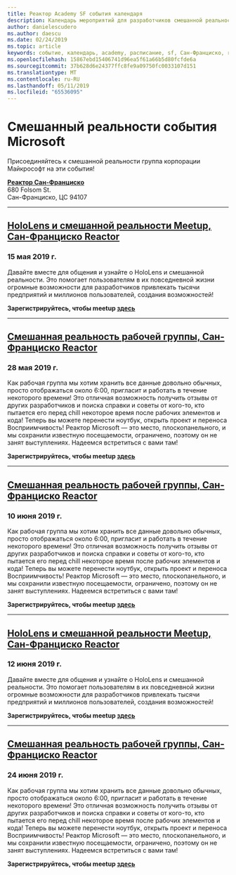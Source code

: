 ```yaml
---
title: Реактор Academy SF события календаря
description: Календарь мероприятий для разработчиков смешанной реальности на Reactor в Сан-Франциско.
author: danielescudero
ms.author: daescu
ms.date: 02/24/2019
ms.topic: article
keywords: событие, календарь, academy, расписание, sf, Сан-Франциско, reactor
ms.openlocfilehash: 15867ebd15406741d96ea5f61a66b5d80fcfde6a
ms.sourcegitcommit: 37b628d6e24377ffc8fe9a09750fc0033107d151
ms.translationtype: MT
ms.contentlocale: ru-RU
ms.lasthandoff: 05/11/2019
ms.locfileid: "65536095"
---
```

# <a name="microsoft-mixed-reality-events"></a>Смешанный реальности события Microsoft

Присоединяйтесь к смешанной реальности группа корпорации Майкрософт на эти события!

**[Реактор Сан-Франциско](https://developer.microsoft.com/reactor/#ReactorSF)**<br>
680 Folsom St.<br>
Сан-Франциско, ЦС 94107



---
## <a name="hololens-and-mixed-reality-meetup-san-francisco-reactorhttpsemea01safelinksprotectionoutlookcomurlhttps3a2f2fwwwmeetupcom2fhololens-mr2fdata027c017cdaescu40microsoftcom7ca8ddee063b7949a9992308d6903e62b07c72f988bf86f141af91ab2d7cd011db477c17c07c636854994961074327sdata082fhayyghofjc63hqaeb0bju4wv8jph2bscd2fgihkmog3dreserved0"></a>**[HoloLens и смешанной реальности Meetup, Сан-Франциско Reactor](https://emea01.safelinks.protection.outlook.com/?url=https%3A%2F%2Fwww.meetup.com%2Fhololens-mr%2F&data=02%7C01%7Cdaescu%40microsoft.com%7Ca8ddee063b7949a9992308d6903e62b0%7C72f988bf86f141af91ab2d7cd011db47%7C1%7C0%7C636854994961074327&sdata=08%2FHAyYghOFJC63HQAeb0bJU4Wv8JPH%2BSCD%2FgIhkMog%3D&reserved=0)**
### <a name="may-15-2019"></a>15 мая 2019 г.
Давайте вместе для общения и узнайте о HoloLens и смешанной реальности. Это помогает пользователям в их повседневной жизни огромные возможности для разработчиков привлекать тысячи предприятий и миллионов пользователей, создания возможностей!

**Зарегистрируйтесь, чтобы meetup [здесь](https://emea01.safelinks.protection.outlook.com/?url=https%3A%2F%2Fwww.meetup.com%2Fhololens-mr%2F&data=02%7C01%7Cdaescu%40microsoft.com%7Ca8ddee063b7949a9992308d6903e62b0%7C72f988bf86f141af91ab2d7cd011db47%7C1%7C0%7C636854994961074327&sdata=08%2FHAyYghOFJC63HQAeb0bJU4Wv8JPH%2BSCD%2FgIhkMog%3D&reserved=0)**


---
## <a name="mixed-reality-workgroup-san-francisco-reactorhttpsemea01safelinksprotectionoutlookcomurlhttps3a2f2fwwwmeetupcom2fhololens-mr2fdata027c017cdaescu40microsoftcom7ca8ddee063b7949a9992308d6903e62b07c72f988bf86f141af91ab2d7cd011db477c17c07c636854994961124360sdataymnaaiwvxij700mo9gj2boz4w82bgkdjdhijhytfczcfu3dreserved0"></a>**[Смешанная реальность рабочей группы, Сан-Франциско Reactor](https://emea01.safelinks.protection.outlook.com/?url=https%3A%2F%2Fwww.meetup.com%2Fhololens-mr%2F&data=02%7C01%7Cdaescu%40microsoft.com%7Ca8ddee063b7949a9992308d6903e62b0%7C72f988bf86f141af91ab2d7cd011db47%7C1%7C0%7C636854994961124360&sdata=YmnAAiWVxIJ700mO9gj%2BOz4W8%2BgKDjDhiJhYtfCzCFU%3D&reserved=0)**
### <a name="may-28-2019"></a>28 мая 2019 г.
Как рабочая группа мы хотим хранить все данные довольно обычных, просто отображаться около 6:00, пригласит и работать в течение некоторого времени! Это отличная возможность получить отзывы от других разработчиков и поиска справки и советы от кого-то, кто пытается его перед chill некоторое время после рабочих элементов и кода! Теперь вы можете перенести ноутбук, открыть проект и переноса Восприимчивость! Реактор Microsoft — это место, плоскопанельного, и мы сохранили известную посещаемости, ограничено, поэтому он не занят выступлениях. Надеемся встретиться с вами там!

**Зарегистрируйтесь, чтобы meetup [здесь](https://emea01.safelinks.protection.outlook.com/?url=https%3A%2F%2Fwww.meetup.com%2Fhololens-mr%2F&data=02%7C01%7Cdaescu%40microsoft.com%7Ca8ddee063b7949a9992308d6903e62b0%7C72f988bf86f141af91ab2d7cd011db47%7C1%7C0%7C636854994961124360&sdata=YmnAAiWVxIJ700mO9gj%2BOz4W8%2BgKDjDhiJhYtfCzCFU%3D&reserved=0)**


---
## <a name="mixed-reality-workgroup-san-francisco-reactorhttpsemea01safelinksprotectionoutlookcomurlhttps3a2f2fwwwmeetupcom2fhololens-mr2fdata027c017cdaescu40microsoftcom7ca8ddee063b7949a9992308d6903e62b07c72f988bf86f141af91ab2d7cd011db477c17c07c636854994961124360sdataymnaaiwvxij700mo9gj2boz4w82bgkdjdhijhytfczcfu3dreserved0"></a>**[Смешанная реальность рабочей группы, Сан-Франциско Reactor](https://emea01.safelinks.protection.outlook.com/?url=https%3A%2F%2Fwww.meetup.com%2Fhololens-mr%2F&data=02%7C01%7Cdaescu%40microsoft.com%7Ca8ddee063b7949a9992308d6903e62b0%7C72f988bf86f141af91ab2d7cd011db47%7C1%7C0%7C636854994961124360&sdata=YmnAAiWVxIJ700mO9gj%2BOz4W8%2BgKDjDhiJhYtfCzCFU%3D&reserved=0)** 
### <a name="june-10-2019"></a>10 июня 2019 г.
Как рабочая группа мы хотим хранить все данные довольно обычных, просто отображаться около 6:00, пригласит и работать в течение некоторого времени! Это отличная возможность получить отзывы от других разработчиков и поиска справки и советы от кого-то, кто пытается его перед chill некоторое время после рабочих элементов и кода! Теперь вы можете перенести ноутбук, открыть проект и переноса Восприимчивость! Реактор Microsoft — это место, плоскопанельного, и мы сохранили известную посещаемости, ограничено, поэтому он не занят выступлениях. Надеемся встретиться с вами там!

**Зарегистрируйтесь, чтобы meetup [здесь](https://emea01.safelinks.protection.outlook.com/?url=https%3A%2F%2Fwww.meetup.com%2Fhololens-mr%2F&data=02%7C01%7Cdaescu%40microsoft.com%7Ca8ddee063b7949a9992308d6903e62b0%7C72f988bf86f141af91ab2d7cd011db47%7C1%7C0%7C636854994961124360&sdata=YmnAAiWVxIJ700mO9gj%2BOz4W8%2BgKDjDhiJhYtfCzCFU%3D&reserved=0)**


---
## <a name="hololens-and-mixed-reality-meetup-san-francisco-reactorhttpsemea01safelinksprotectionoutlookcomurlhttps3a2f2fwwwmeetupcom2fhololens-mr2fdata027c017cdaescu40microsoftcom7ca8ddee063b7949a9992308d6903e62b07c72f988bf86f141af91ab2d7cd011db477c17c07c636854994961074327sdata082fhayyghofjc63hqaeb0bju4wv8jph2bscd2fgihkmog3dreserved0"></a>**[HoloLens и смешанной реальности Meetup, Сан-Франциско Reactor](https://emea01.safelinks.protection.outlook.com/?url=https%3A%2F%2Fwww.meetup.com%2Fhololens-mr%2F&data=02%7C01%7Cdaescu%40microsoft.com%7Ca8ddee063b7949a9992308d6903e62b0%7C72f988bf86f141af91ab2d7cd011db47%7C1%7C0%7C636854994961074327&sdata=08%2FHAyYghOFJC63HQAeb0bJU4Wv8JPH%2BSCD%2FgIhkMog%3D&reserved=0)**
### <a name="june-12-2019"></a>12 июня 2019 г.
Давайте вместе для общения и узнайте о HoloLens и смешанной реальности. Это помогает пользователям в их повседневной жизни огромные возможности для разработчиков привлекать тысячи предприятий и миллионов пользователей, создания возможностей!

**Зарегистрируйтесь, чтобы meetup [здесь](https://emea01.safelinks.protection.outlook.com/?url=https%3A%2F%2Fwww.meetup.com%2Fhololens-mr%2F&data=02%7C01%7Cdaescu%40microsoft.com%7Ca8ddee063b7949a9992308d6903e62b0%7C72f988bf86f141af91ab2d7cd011db47%7C1%7C0%7C636854994961074327&sdata=08%2FHAyYghOFJC63HQAeb0bJU4Wv8JPH%2BSCD%2FgIhkMog%3D&reserved=0)**


---
## <a name="mixed-reality-workgroup-san-francisco-reactorhttpsemea01safelinksprotectionoutlookcomurlhttps3a2f2fwwwmeetupcom2fhololens-mr2fdata027c017cdaescu40microsoftcom7ca8ddee063b7949a9992308d6903e62b07c72f988bf86f141af91ab2d7cd011db477c17c07c636854994961124360sdataymnaaiwvxij700mo9gj2boz4w82bgkdjdhijhytfczcfu3dreserved0"></a>**[Смешанная реальность рабочей группы, Сан-Франциско Reactor](https://emea01.safelinks.protection.outlook.com/?url=https%3A%2F%2Fwww.meetup.com%2Fhololens-mr%2F&data=02%7C01%7Cdaescu%40microsoft.com%7Ca8ddee063b7949a9992308d6903e62b0%7C72f988bf86f141af91ab2d7cd011db47%7C1%7C0%7C636854994961124360&sdata=YmnAAiWVxIJ700mO9gj%2BOz4W8%2BgKDjDhiJhYtfCzCFU%3D&reserved=0)**
### <a name="june-24-2019"></a>24 июня 2019 г.
Как рабочая группа мы хотим хранить все данные довольно обычных, просто отображаться около 6:00, пригласит и работать в течение некоторого времени! Это отличная возможность получить отзывы от других разработчиков и поиска справки и советы от кого-то, кто пытается его перед chill некоторое время после рабочих элементов и кода! Теперь вы можете перенести ноутбук, открыть проект и переноса Восприимчивость! Реактор Microsoft — это место, плоскопанельного, и мы сохранили известную посещаемости, ограничено, поэтому он не занят выступлениях. Надеемся встретиться с вами там!

**Зарегистрируйтесь, чтобы meetup [здесь](https://emea01.safelinks.protection.outlook.com/?url=https%3A%2F%2Fwww.meetup.com%2Fhololens-mr%2F&data=02%7C01%7Cdaescu%40microsoft.com%7Ca8ddee063b7949a9992308d6903e62b0%7C72f988bf86f141af91ab2d7cd011db47%7C1%7C0%7C636854994961124360&sdata=YmnAAiWVxIJ700mO9gj%2BOz4W8%2BgKDjDhiJhYtfCzCFU%3D&reserved=0)**
